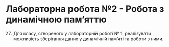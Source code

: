 # Лабораторна робота №2 - Робота з динамічною пам’яттю
27. Для класу, створеного у лабораторній роботі № 1, реалізувати можливість зберігання даних у динамічній пам’яті та роботи з ними.
